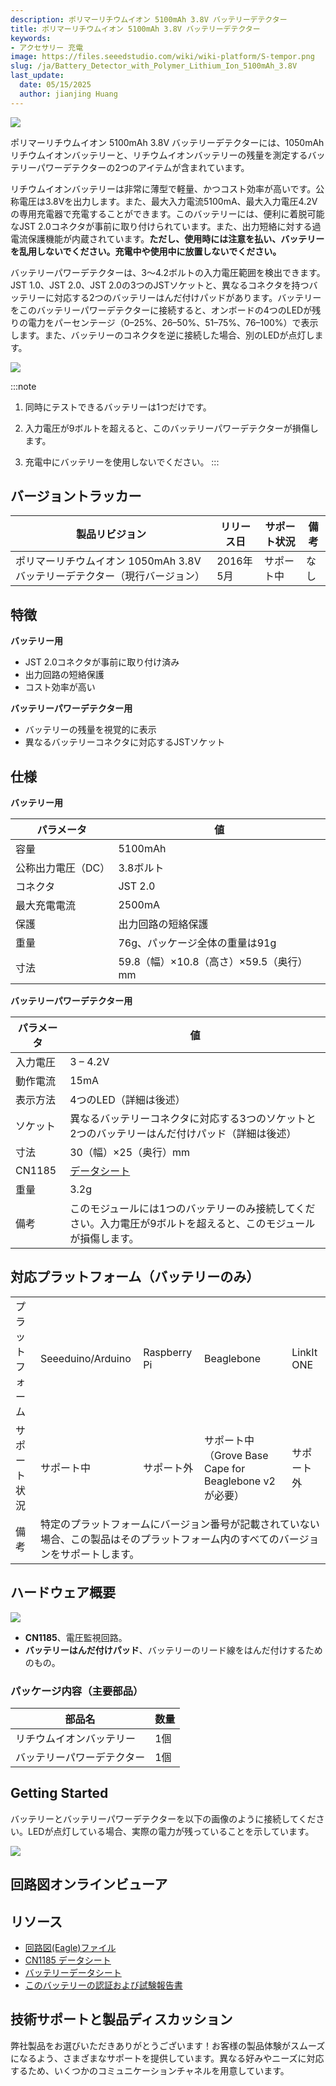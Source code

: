 ```yaml
---
description: ポリマーリチウムイオン 5100mAh 3.8V バッテリーデテクター
title: ポリマーリチウムイオン 5100mAh 3.8V バッテリーデテクター
keywords:
- アクセサリー 充電
image: https://files.seeedstudio.com/wiki/wiki-platform/S-tempor.png
slug: /ja/Battery_Detector_with_Polymer_Lithium_Ion_5100mAh_3.8V
last_update:
  date: 05/15/2025
  author: jianjing Huang
---
```



![](https://files.seeedstudio.com/wiki/Battery_Detector_with_Polymer_Lithium_Ion_5100mAh_3.8V/img/Battery_Detector_with_Polymer_Lithium_Ion_5100mAh_3.8V_700_s.jpg)

ポリマーリチウムイオン 5100mAh 3.8V バッテリーデテクターには、1050mAhリチウムイオンバッテリーと、リチウムイオンバッテリーの残量を測定するバッテリーパワーデテクターの2つのアイテムが含まれています。

リチウムイオンバッテリーは非常に薄型で軽量、かつコスト効率が高いです。公称電圧は3.8Vを出力します。また、最大入力電流5100mA、最大入力電圧4.2Vの専用充電器で充電することができます。このバッテリーには、便利に着脱可能なJST 2.0コネクタが事前に取り付けられています。また、出力短絡に対する過電流保護機能が内蔵されています。**ただし、使用時には注意を払い、バッテリーを乱用しないでください。充電中や使用中に放置しないでください。**

バッテリーパワーデテクターは、3～4.2ボルトの入力電圧範囲を検出できます。JST 1.0、JST 2.0、JST 2.0の3つのJSTソケットと、異なるコネクタを持つバッテリーに対応する2つのバッテリーはんだ付けパッドがあります。バッテリーをこのバッテリーパワーデテクターに接続すると、オンボードの4つのLEDが残りの電力をパーセンテージ（0–25%、26–50%、51–75%、76–100%）で表示します。また、バッテリーのコネクタを逆に接続した場合、別のLEDが点灯します。

[![](https://files.seeedstudio.com/wiki/common/Get_One_Now_Banner.png)](https://www.seeedstudio.com/Battery-Detector-with-Polymer-Lithium-Ion-5100mAh-38V-p-2647.html)

:::note

1. 同時にテストできるバッテリーは1つだけです。

2. 入力電圧が9ボルトを超えると、このバッテリーパワーデテクターが損傷します。

3. 充電中にバッテリーを使用しないでください。
:::

バージョントラッカー
----------------

| 製品リビジョン                                                        | リリース日 | サポート状況 | 備考 |
|-------------------------------------------------------------------------|------------|--------------|------|
| ポリマーリチウムイオン 1050mAh 3.8V バッテリーデテクター（現行バージョン） | 2016年5月  | サポート中   | なし |

特徴
--------

**バッテリー用**

- JST 2.0コネクタが事前に取り付け済み
- 出力回路の短絡保護
- コスト効率が高い

**バッテリーパワーデテクター用**

- バッテリーの残量を視覚的に表示
- 異なるバッテリーコネクタに対応するJSTソケット

仕様
--------------

**バッテリー用**

| パラメータ                  | 値                                         |
|----------------------------|---------------------------------------------|
| 容量                       | 5100mAh                                    |
| 公称出力電圧（DC）         | 3.8ボルト                                  |
| コネクタ                   | JST 2.0                                     |
| 最大充電電流               | 2500mA                                     |
| 保護                       | 出力回路の短絡保護                         |
| 重量                       | 76g、パッケージ全体の重量は91g             |
| 寸法                       | 59.8（幅）×10.8（高さ）×59.5（奥行）mm     |

**バッテリーパワーデテクター用**

| パラメータ         | 値                                                                                                                                     |
|-------------------|-----------------------------------------------------------------------------------------------------------------------------------------|
| 入力電圧          | 3 – 4.2V                                                                                                                              |
| 動作電流          | 15mA                                                                                                                                   |
| 表示方法          | 4つのLED（詳細は後述）                                                                                                                 |
| ソケット           | 異なるバッテリーコネクタに対応する3つのソケットと2つのバッテリーはんだ付けパッド（詳細は後述）                                         |
| 寸法              | 30（幅）×25（奥行）mm                                                                                                                  |
| CN1185            | [データシート](https://files.seeedstudio.com/wiki/Battery_Detector_with_Polymer_Lithium_Ion_5100mAh_3.8V/res/CN1185_Datasheet.pdf)       |
| 重量              | 3.2g                                                                                                                                   |
| 備考              | このモジュールには1つのバッテリーのみ接続してください。入力電圧が9ボルトを超えると、このモジュールが損傷します。                          |

対応プラットフォーム（バッテリーのみ）
------------------------

<table>
<tr>
<td>
プラットフォーム
</td>
<td>
Seeeduino/Arduino
</td>
<td>
Raspberry Pi
</td>
<td>
Beaglebone
</td>
<td>
LinkIt ONE
</td>
</tr>
<tr>
<td>
サポート状況
</td>
<td>
サポート中
</td>
<td>
サポート外
</td>
<td>
サポート中（Grove Base Cape for Beaglebone v2が必要）
</td>
<td>
サポート外
</td>
</tr>
<tr>
<td>
備考
</td>
<td colspan="5">
特定のプラットフォームにバージョン番号が記載されていない場合、この製品はそのプラットフォーム内のすべてのバージョンをサポートします。
</td>
</tr>
</table>

ハードウェア概要
-----------------

![](https://files.seeedstudio.com/wiki/Battery_Detector_with_Polymer_Lithium_Ion_5100mAh_3.8V/img/Battery_kit-3.7V_520mAh_Battery_power_detector_components_description_1200_s.jpg)

- **CN1185**、電圧監視回路。
- **バッテリーはんだ付けパッド**、バッテリーのリード線をはんだ付けするためのもの。

### **パッケージ内容**（主要部品）

| 部品名                  | 数量 |
|------------------------|------|
| リチウムイオンバッテリー | 1個   |
| バッテリーパワーデテクター | 1個   |

Getting Started  
---------------  

バッテリーとバッテリーパワーデテクターを以下の画像のように接続してください。LEDが点灯している場合、実際の電力が残っていることを示しています。  

![](https://files.seeedstudio.com/wiki/Battery_Detector_with_Polymer_Lithium_Ion_5100mAh_3.8V/img/Battery_Detector_with_Polymer_Lithium_Ion_5100mAh_3.8V_700_s.jpg)  


## 回路図オンラインビューア  

<div className="altium-ecad-viewer" data-project-src="https://files.seeedstudio.com/wiki/Battery_Detector_with_Polymer_Lithium_Ion_5100mAh_3.8V/res/110060467_Battery_Detector_with_Polymer_Lithium_Ion_5100mAh_3.8V_Battery_Power_Detector.zip" style={{borderRadius: '0px 0px 4px 4px', height: 500, borderStyle: 'solid', borderWidth: 1, borderColor: 'rgb(241, 241, 241)', overflow: 'hidden', maxWidth: 1280, maxHeight: 700, boxSizing: 'border-box'}}>  
</div>  

リソース  
---------  

- [回路図(Eagle)ファイル](https://files.seeedstudio.com/wiki/Battery_Detector_with_Polymer_Lithium_Ion_5100mAh_3.8V/res/110060467_Battery_Detector_with_Polymer_Lithium_Ion_5100mAh_3.8V_Battery_Power_Detector.zip)  
- [CN1185 データシート](https://files.seeedstudio.com/wiki/Battery_Detector_with_Polymer_Lithium_Ion_5100mAh_3.8V/res/CN1185_Datasheet.pdf)  
- [バッテリーデータシート](https://files.seeedstudio.com/wiki/Battery_Detector_with_Polymer_Lithium_Ion_5100mAh_3.8V/res/Battery_Detector_with_Polymer_Lithium_Ion_5100mAh_3.8V_Battery_Datasheet.pdf)  
- [このバッテリーの認証および試験報告書](https://files.seeedstudio.com/wiki/Battery_Detector_with_Polymer_Lithium_Ion_5100mAh_3.8V/res/Certifications_and_Test_Report.zip)  

## 技術サポートと製品ディスカッション  

弊社製品をお選びいただきありがとうございます！お客様の製品体験がスムーズになるよう、さまざまなサポートを提供しています。異なる好みやニーズに対応するため、いくつかのコミュニケーションチャネルを用意しています。  

<div class="button_tech_support_container">  
<a href="https://forum.seeedstudio.com/" class="button_forum"></a>  
<a href="https://www.seeedstudio.com/contacts" class="button_email"></a>  
</div>  

<div class="button_tech_support_container">  
<a href="https://discord.gg/eWkprNDMU7" class="button_discord"></a>  
<a href="https://github.com/Seeed-Studio/wiki-documents/discussions/69" class="button_discussion"></a>  
</div>  